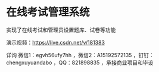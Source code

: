 # 在线考试管理系统

实现了在线考试和管理员设置题库、试卷等功能

演示视频：https://live.csdn.net/v/181383


详询 微信1：egvh56ufy7hh ，微信2：A15192572135 ，钉钉：chengxuyuandabo ，QQ：821898835 ，承接商业项目和毕设
